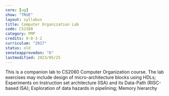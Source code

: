 ```yaml
---
core: [ug]
show: "TRUE"
layout: syllabus
title: Computer Organization Lab
code: CS2160
category: PMP
credits: 0-0-3-2
curriculum: "2017"
status: old
senateapprovedon: "6"
lastmodified: 2023/05/25
---
```

This is a companion lab to CS2060 Computer Organization course. The lab exercises may include design of micro-architecture blocks using HDLs; Experiments on Instruction set architecture (ISA) and its Data-Path (RISC-based ISA); Exploration of data hazards in pipelining; Memory hierarchy
